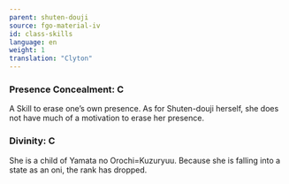 ```yaml
---
parent: shuten-douji
source: fgo-material-iv
id: class-skills
language: en
weight: 1
translation: "Clyton"
---
```


### Presence Concealment: C

A Skill to erase one’s own presence.
As for Shuten-douji herself, she does not have much of a motivation to erase her presence.

### Divinity: C

She is a child of Yamata no Orochi=Kuzuryuu. Because she is falling into a state as an oni, the rank has dropped.
